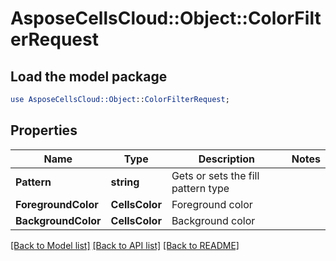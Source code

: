 # AsposeCellsCloud::Object::ColorFilterRequest 

## Load the model package
```perl
use AsposeCellsCloud::Object::ColorFilterRequest;
```

## Properties
Name | Type | Description | Notes
------------ | ------------- | ------------- | -------------
**Pattern** | **string** | Gets or sets the fill pattern type |
**ForegroundColor** | **CellsColor** | Foreground color |
**BackgroundColor** | **CellsColor** | Background color |  

[[Back to Model list]](../README.md#documentation-for-models) [[Back to API list]](../README.md#documentation-for-api-endpoints) [[Back to README]](../README.md)

